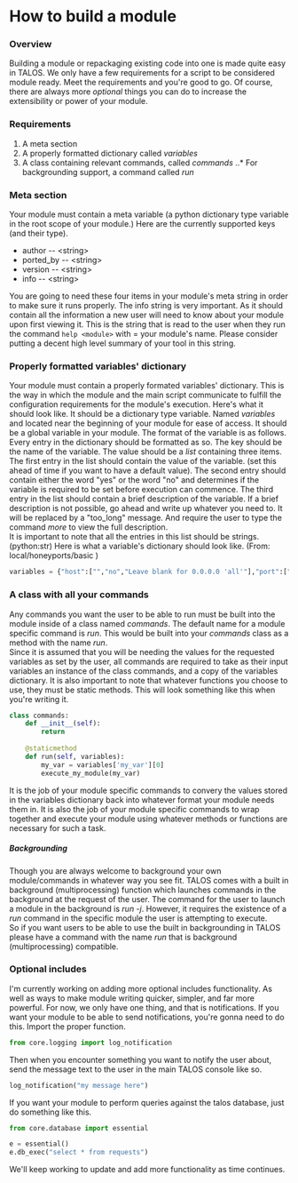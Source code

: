 # How to build a module

### Overview
Building a module or repackaging existing code into one is made quite easy in TALOS.  We only have a few requirements for a script to be considered module ready.  Meet the requirements and you're good to go.  Of course, there are always more *optional* things you can do to increase the extensibility or power of your module.

### Requirements
1. A meta section
2. A properly formatted dictionary called *variables*
3. A class containing relevant commands, called *commands*
..* For backgrounding support, a command called *run*

### Meta section
Your module must contain a meta variable \(a python dictionary type variable in the root scope of your module.\)
Here are the currently supported keys \(and their type\).
+ author -- \<string\>
+ ported_by -- \<string\>
+ version -- \<string\>
+ info -- \<string\>

You are going to need these four items in your module's meta string in order to make sure it runs properly.
The info string is very important.  As it should contain all the information a new user will need to know about your module upon first viewing it.  This is the string that is read to the user when they run the command `help <module>` with <module> = your module's name.
Please consider putting a decent high level summary of your tool in this string.

### Properly formatted variables' dictionary
Your module must contain a properly formated variables' dictionary.  This is the way in which the module and the main script communicate to fulfill the configuration requirements for the module's execution.
Here's what it should look like.  It should be a dictionary type variable.  Named *variables* and located near the beginning of your module for ease of access.  It should be a global variable in your module.  The format of the variable is as follows.
Every entry in the dictionary should be formatted as so.  The key should be the name of the variable.  The value should be a *list* containing three items.  The first entry in the list should contain the value of the variable.  \(set this ahead of time if you want to have a default value\).  The second entry should contain either the word "yes" or the word "no" and determines if the variable is required to be set before execution can commence.  The third entry in the list should contain a brief description of the variable.  If a brief description is not possible, go ahead and write up whatever you need to.  It will be replaced by a "too_long" message.  And require the user to type the command *more <variable>* to view the full description.  
It is important to note that all the entries in this list should be strings. \(python:str\)
Here is what a variable's dictionary should look like. \(From: local/honeyports/basic \)
```python
variables = {"host":["","no","Leave blank for 0.0.0.0 'all'"],"port":["","yes","port to listen on"],"whitelist":["127.0.0.1,8.8.8.8","no","hosts to whitelist (cannot be blocked)"]}

```
### A class with all your commands
Any commands you want the user to be able to run must be built into the module inside of a class named *commands*.
The default name for a module specific command is *run*.  This would be built into your *commands* class as a method with the name *run*.  
Since it is assumed that you will be needing the values for the requested variables as set by the user, all commands are required to take as their input variables an instance of the class commands, and a copy of the variables dictionary.
It is also important to note that whatever functions you choose to use, they must be static methods.
This will look something like this when you're writing it.
```python
class commands:
	def __init__(self):
		return
	
	@staticmethod
	def run(self, variables):
		my_var = variables['my_var'][0]
		execute_my_module(my_var)
```

It is the job of your module specific commands to convery the values stored  in the variables dictionary back into whatever format your module needs them in.  It is also the job of your module specific commands to wrap together and execute your module using whatever methods or functions are necessary for such a task. 

##### Backgrounding
Though you are always welcome to background your own module/commands in whatever way you see fit.  TALOS comes with a built in background \(multiprocessing\) function which launches commands in the background at the request of the user.  The command for the user to launch a module in the background is *run -j*.  However, it requires the existence of a *run* command in the specific module the user is attempting to execute.  
So if you want users to be able to use the built in backgrounding in TALOS please have a command with the name *run* that is background \(multiprocessing\) compatible.

### Optional includes
I'm currently working on adding more optional includes functionality.  As well as ways to make module writing quicker, simpler, and far more powerful.  For now, we only have one thing, and that is notifications.
If you want your module to be able to send notifications, you're gonna need to do this.
Import the proper function.
```python
from core.logging import log_notification
```
Then when you encounter something you want to notify the user about, send the message text to the user in the main TALOS console like so.
```python
log_notification("my message here")
```

If you want your module to perform queries against the talos database, just do something like this.
```python
from core.database import essential

e = essential()
e.db_exec("select * from requests")
```

We'll keep working to update and add more functionality as time continues.


